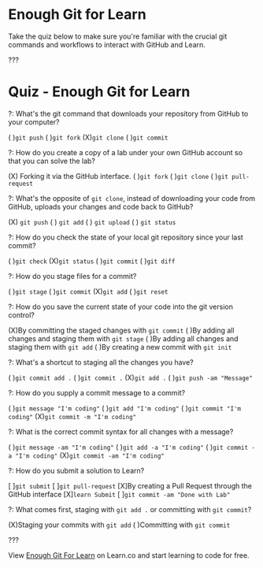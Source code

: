 # Enough Git for Learn

Take the quiz below to make sure you're familiar with the crucial git commands and workflows to interact with GitHub and Learn.

???

# Quiz - Enough Git for Learn

?: What's the git command that downloads your repository from GitHub to your computer?

( )`git push`
( )`git fork`
(X)`git clone`
( )`git commit`

?: How do you create a copy of a lab under your own GitHub account so that you can solve the lab?

(X) Forking it via the GitHub interface.
( )`git fork`
( )`git clone`
( )`git pull-request`

?: What's the opposite of `git clone`, instead of downloading your code from GitHub, uploads your changes and code back to GitHub?

(X) `git push`
( ) `git add`
( ) `git upload`
( ) `git status`

?: How do you check the state of your local git repository since your last commit?

( )`git check`
(X)`git status`
( )`git commit`
( )`git diff`

?: How do you stage files for a commit?

( )`git stage`
( )`git commit`
(X)`git add`
( )`git reset`

?: How do you save the current state of your code into the git version control?

(X)By committing the staged changes with `git commit`
( )By adding all changes and staging them with  `git stage`
( )By adding all changes and staging them with  `git add`
( )By creating a new commit with `git init`

?: What's a shortcut to staging all the changes you have?

( )`git commit add .`
( )`git commit .`
(X)`git add .`
( )`git push -am "Message"`

?: How do you supply a commit message to a commit?

( )`git message "I'm coding"`
( )`git add "I'm coding"`
( )`git commit "I'm coding"`
(X)`git commit -m "I'm coding"`

?: What is the correct commit syntax for all changes with a message?

( )`git message -am "I'm coding"`
( )`git add -a "I'm coding"`
( )`git commit -a "I'm coding"`
(X)`git commit -am "I'm coding"`

?: How do you submit a solution to Learn?

[ ]`git submit`
[ ]`git pull-request`
[X]By creating a Pull Request through the GitHub interface
[X]`learn Submit`
[ ]`git commit -am "Done with Lab"`

?: What comes first, staging with `git add .` or committing with `git commit`?

(X)Staging your commits with `git add`
( )Committing with `git commit`

???

<p data-visibility='hidden'>View <a href='https://learn.co/lessons/git-github-learn-quiz' title='Enough Git For Learn'>Enough Git For Learn</a> on Learn.co and start learning to code for free.</p>
